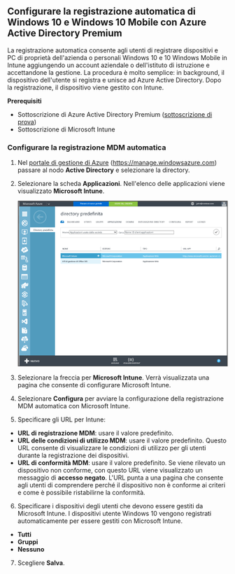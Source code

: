 ## <a name="set-up-windows-10-and-windows-10-mobile-automatic-enrollment-with-azure-active-directory-premium"></a>Configurare la registrazione automatica di Windows 10 e Windows 10 Mobile con Azure Active Directory Premium

La registrazione automatica consente agli utenti di registrare dispositivi e PC di proprietà dell'azienda o personali Windows 10 e 10 Windows Mobile in Intune aggiungendo un account aziendale o dell'istituto di istruzione e accettandone la gestione. La procedura è molto semplice: in background, il dispositivo dell'utente si registra e unisce ad Azure Active Directory. Dopo la registrazione, il dispositivo viene gestito con Intune.

**Prerequisiti**
- Sottoscrizione di Azure Active Directory Premium ([sottoscrizione di prova](http://go.microsoft.com/fwlink/?LinkID=816845))
- Sottoscrizione di Microsoft Intune


### <a name="configure-automatic-mdm-enrollment"></a>Configurare la registrazione MDM automatica

1. Nel [portale di gestione di Azure](https://manage.windowsazure.com) (https://manage.windowsazure.com) passare al nodo **Active Directory** e selezionare la directory.

2. Selezionare la scheda **Applicazioni**. Nell'elenco delle applicazioni viene visualizzato **Microsoft Intune**.

    ![App di Azure AD con Microsoft Intune](../media/aad-intune-app.png)

3. Selezionare la freccia per **Microsoft Intune**. Verrà visualizzata una pagina che consente di configurare Microsoft Intune.

4. Selezionare **Configura** per avviare la configurazione della registrazione MDM automatica con Microsoft Intune.

5. Specificare gli URL per Intune:

  - **URL di registrazione MDM**: usare il valore predefinito.
  - **URL delle condizioni di utilizzo MDM**: usare il valore predefinito. Questo URL consente di visualizzare le condizioni di utilizzo per gli utenti durante la registrazione dei dispositivi.
  - **URL di conformità MDM**: usare il valore predefinito. Se viene rilevato un dispositivo non conforme, con questo URL viene visualizzato un messaggio di **accesso negato**. L'URL punta a una pagina che consente agli utenti di comprendere perché il dispositivo non è conforme ai criteri e come è possibile ristabilirne la conformità.

6.  Specificare i dispositivi degli utenti che devono essere gestiti da Microsoft Intune. I dispositivi utente Windows 10 vengono registrati automaticamente per essere gestiti con Microsoft Intune.

  - **Tutti**
  - **Gruppi**
  - **Nessuno**

7. Scegliere **Salva**.


<!--HONumber=Feb17_HO2-->


